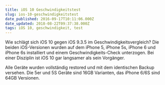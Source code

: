 ```yaml
---
title: iOS 10 Geschwindigkeitstest
slug: ios-10-geschwindigkeitstest
date_published: 2016-09-17T10:11:06.000Z
date_updated: 2018-08-22T09:37:38.000Z
tags: iOS 10, geschwindigkeit, test
---
```


Wie schlägt sich iOS 10 gegen iOS 9.3.5 im Geschwindigkeitsvergleich? Die beiden iOS-Versionen wurden auf dem iPhone 5, iPhone 5s, iPhone 6 und iPhone 6s installiert und einem Geschwindigkeits-Check unterzogen. Bei einer Disziplin ist iOS 10 gar langsamer als sein Vorgänger. 

Alle Geräte wurden vollständig restored und mit dem identischen Backup versehen. Die 5er und 5S Geräte sind 16GB Varianten, das iPhone 6/6S sind 64GB Versionen.

